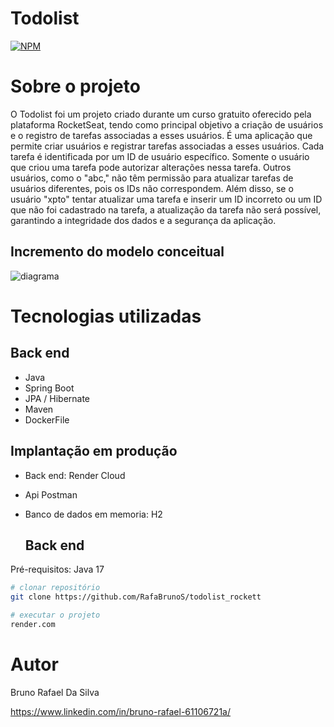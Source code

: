 # Todolist
[![NPM](https://img.shields.io/npm/l/react)](https://github.com/RafaBrunoS/todolist_rockett/blob/master/LICENSE) 

# Sobre o projeto
O Todolist foi um projeto criado durante um curso gratuito oferecido pela plataforma RocketSeat, 
tendo como principal objetivo a criação de usuários e o registro de tarefas associadas a esses usuários. 
É uma aplicação que permite criar usuários e registrar tarefas associadas a esses usuários. Cada tarefa é identificada por um ID de usuário específico. Somente o usuário que criou uma tarefa pode autorizar alterações nessa tarefa. Outros usuários, como o "abc," não têm permissão para atualizar tarefas de usuários diferentes, pois os IDs não correspondem.
Além disso, se o usuário "xpto" tentar atualizar uma tarefa e inserir um ID incorreto ou um ID que não foi cadastrado na tarefa, a atualização da tarefa não será possível, garantindo a integridade dos dados e a segurança da aplicação.

## Incremento do modelo conceitual
![diagrama](https://github.com/RafaBrunoS/exemplo-readme/assets/108373355/0ec4396d-465b-4e77-a00a-d4e14a628839)

# Tecnologias utilizadas
## Back end
- Java
- Spring Boot
- JPA / Hibernate
- Maven
- DockerFile
  
## Implantação em produção
- Back end: Render Cloud
- Api Postman
- Banco de dados em memoria: H2

  ## Back end
Pré-requisitos: Java 17

```bash
# clonar repositório
git clone https://github.com/RafaBrunoS/todolist_rockett

# executar o projeto
render.com
```

# Autor

Bruno Rafael Da Silva

https://www.linkedin.com/in/bruno-rafael-61106721a/
